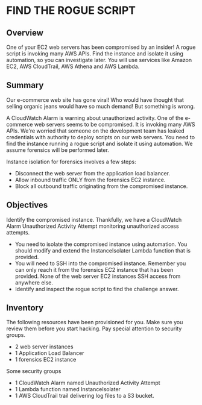 # FIND THE ROGUE SCRIPT

## Overview

One of your EC2 web servers has been compromised by an insider! A rogue script is invoking many AWS APIs. Find the
instance and isolate it using automation, so you can investigate later. You will use services like Amazon EC2, AWS
CloudTrail, AWS Athena and AWS Lambda.

## Summary

Our e-commerce web site has gone viral! Who would have thought that selling organic jeans would have so much demand! But
something is wrong.

A CloudWatch Alarm is warning about unauthorized activity. One of the e-commerce web servers seems to be compromised. It
is invoking many AWS APIs. We're worried that someone on the development team has leaked credentials with authority to
deploy scripts on our web servers. You need to find the instance running a rogue script and isolate it using automation.
We assume forensics will be performed later.

Instance isolation for forensics involves a few steps:
* Disconnect the web server from the application load balancer. 
* Allow inbound traffic ONLY from the forensics EC2 instance. 
* Block all outbound traffic originating from the compromised instance.

## Objectives
Identify the compromised instance. Thankfully, we have a CloudWatch Alarm Unauthorized Activity Attempt monitoring
unauthorized access attempts.
* You need to isolate the compromised instance using automation. You should modify and extend the InstanceIsolater Lambda
function that is provided. 
* You will need to SSH into the compromised instance. Remember you can only reach it from the forensics EC2 instance that
has been provided. None of the web server EC2 instances SSH access from anywhere else. 
* Identify and inspect the rogue script to find the challenge answer.

## Inventory
The following resources have been provisioned for you. Make sure you review them before you start hacking. Pay special
attention to security groups.

* 2 web server instances 
* 1 Application Load Balancer 
* 1 forensics EC2 instance

Some security groups 
* 1 CloudWatch Alarm named Unauthorized Activity Attempt 
* 1 Lambda function named InstanceIsolater 
* 1 AWS CloudTrail trail delivering log files to a S3 bucket.


